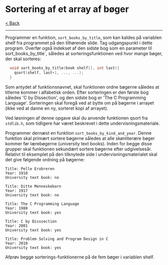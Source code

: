# Sortering af et array af bøger

[< Back](../README.md)

---

Programmer en funktion, `sort_books_by_title`, som kan kaldes på variablen shelf fra programmet på den tilhørende slide. Tag udgangspunkt i dette program. Overfør også indekset af den sidste bog som en parameter til sort_books_by_title`, således at sorteringsfunktionen ved hvor mange bøger, der skal sorteres:

```c
  void sort_books_by_title(book shelf[], int last){
    qsort(shelf, last+1, ..., ...);
  }
```

Som antydet af funktionsnavnet, skal funktionen ordne bøgerne således at titlerne kommer i alfabetisk orden. Efter sorteringen er den første bog således 'C by Dissection', og den sidste bog er 'The C Programming Language'. Sorteringen skal foregå ved at bytte om på bøgerne i arrayet (ikke ved at danne en ny, sorteret kopi af arrayet).

Ved løsningen af denne opgave skal du anvende funktionen qsort fra `stdlib.h`, som tidligere har været beskrevet i dette undervisningsmateriale.

Programmer dernæst en funktion `sort_books_by_kind_and_year`. Denne funktion skal primært sortere bøgerne således at alle skønliterære bøger kommer før lærebøgerne (university text books). Inden for begge disse grupper skal funktionen sekundært sortere bøgerne efter udgivelsesår. Relativt til eksemplet på den tilknytede side i undervisningsmaterialet skal det give følgende ordning på bøgerne:

```console
Title: Pelle Erobreren
Year: 1910
University text book: no

Title: Ditte Menneskebarn
Year: 1917
University text book: no

Title: The C Programming Language
Year: 1988
University text book: yes

Title: C by Disssection
Year: 2001
University text book: yes

Title: Problem Solving and Program Design in C
Year: 2010
University text book: yes
```

Afprøv begge sorterings-funktionerne på de fem bøger i variablen shelf.

